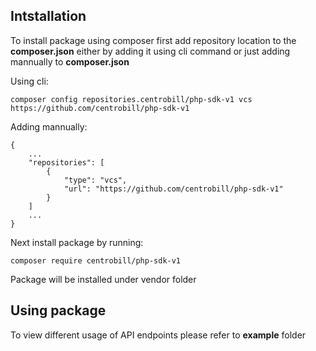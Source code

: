 ## Intstallation

To install package using composer first add repository location to the **composer.json** either by adding it using cli command or just adding mannually to **composer.json**

Using cli:

    composer config repositories.centrobill/php-sdk-v1 vcs https://github.com/centrobill/php-sdk-v1

Adding mannually:

    {
        ...
        "repositories": [
            {
                "type": "vcs",
                "url": "https://github.com/centrobill/php-sdk-v1"
            }
        ]
        ...
    }

Next install package by running:

    composer require centrobill/php-sdk-v1

Package will be installed under vendor folder


## Using package

To view different usage of API endpoints please refer to **example** folder